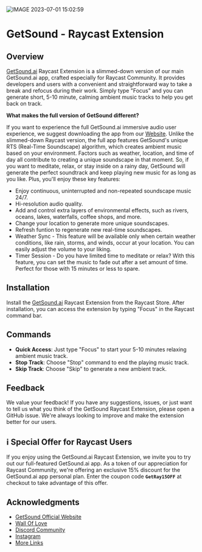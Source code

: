 
![IMAGE 2023-07-01 15:02:59](https://getsound.ai/getsound/images/RayExtention_Icon_512.png)


# GetSound - Raycast Extension

## Overview

[GetSound.ai](http://getsound.ai/) Raycast Extension is a slimmed-down version of our main GetSound.ai app, crafted especially for Raycast Community. It provides developers and users with a convenient and straightforward way to take a break and refocus during their work. Simply type "Focus" and you can generate short, 5-10 minute, calming ambient music tracks to help you get back on track.

**What makes the full version of GetSound different?**

If you want to experience the full GetSound.ai immersive audio user experience, we suggest downloading the app from our [Website](https://getsound.ai). 
Unlike the slimmed-down Raycast version, the full app features GetSound's unique RTS (Real-Time Soundscape) algorithm, which creates ambient music based on your environment. Factors such as weather, location, and time of day all contribute to creating a unique soundscape in that moment. So, if you want to meditate, relax, or stay inside on a rainy day, GetSound will generate the perfect soundtrack and keep playing new music for as long as you like. Plus, you'll enjoy these key features:
* Enjoy continuous, uninterrupted and non-repeated soundscape music 24/7.
* Hi-resolution audio quality.
* Add and control extra layers of environmental effects, such as rivers, oceans, lakes, waterfalls, coffee shops, and more.
* Change your location to generate more unique soundscapes.
* Refresh funtion to regenerate new real-time soundscapes.
* Weather Sync - This feature will be available only when certain weather conditions, like rain, storms, and winds, occur at your location. You can easily adjust the volume to your liking.
* Timer Session - Do you have limited time to meditate or relax? With this feature, you can set the music to fade out after a set amount of time. Perfect for those with 15 minutes or less to spare.

## Installation

Install the [GetSound.ai](http://getsound.ai/) Raycast Extension from the Raycast Store.
After installation, you can access the extension by typing "Focus" in the Raycast command bar.

## Commands

* **Quick Access**: Just type "Focus" to start your 5-10 minutes relaxing ambient music track.<br>
* **Stop Track**: Choose "Stop" command to end the playing music track.<br>
* **Skip Track**: Choose "Skip" to generate a new ambient track.<br>

## Feedback

We value your feedback! If you have any suggestions, issues, or just want to tell us what you think of the GetSound Raycast Extension, please open a GitHub issue. We're always looking to improve and make the extension better for our users.

## ℹ **Special Offer for Raycast Users**

If you enjoy using the GetSound.ai Raycast Extension, we invite you to try out our full-featured GetSound.ai app. As a token of our appreciation for Raycast Community, we're offering an exclusive 15% discount for the GetSound.ai app personal plan. Enter the coupon code **`GetRay15OFF`** at checkout to take advantage of this offer.

## Acknowledgments

* [GetSound Official Website](https://getsound.ai)
* [Wall Of Love](https://testimonial.to/getsound-ai/all)
* [Discord Community](https://discord.com/invite/4gQVAyjYbs)
* [Instagram](https://www.instagram.com/getsound.ai/)
* [More Links](https://linktr.ee/getsound.ai)

